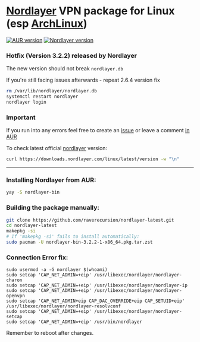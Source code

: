 # [Nordlayer](https://nordlayer.com) VPN package for Linux (esp [ArchLinux](https://archlinux.org/))

[![AUR version](https://img.shields.io/aur/version/nordlayer)](https://aur.archlinux.org/packages/nordlayer) [![Nordlayer version](https://img.shields.io/badge/nordlayer-3.2.2-green)](https://nordlayer.com/download/linux/)

### Hotfix (Version 3.2.2) released by Nordlayer

The new version should not break `nordlayer.db`

If you're still facing issues afterwards - repeat 2.6.4 version fix

```sh
rm /var/lib/nordlayer/nordlayer.db
systemctl restart nordlayer
nordlayer login
```

### Important

If you run into any errors feel free to create an [issue](https://github.com/raverecursion/nordlayer-latest/issues/new) or leave a comment [in AUR](https://aur.archlinux.org/packages/nordlayer-bin)

To check latest official [nordlayer](https://nordlayer.com) version:

```sh
curl https://downloads.nordlayer.com/linux/latest/version -w "\n"
```

---

### Installing Nordlayer from AUR:

```sh
yay -S nordlayer-bin
```

### Building the package manually:

```sh
git clone https://github.com/raverecursion/nordlayer-latest.git
cd nordlayer-latest
makepkg -si
# If 'makepkg -si' fails to install automatically:
sudo pacman -U nordlayer-bin-3.2.2-1-x86_64.pkg.tar.zst
```

### Connection Error fix:

```
sudo usermod -a -G nordlayer $(whoami)
sudo setcap 'CAP_NET_ADMIN=+eip' /usr/libexec/nordlayer/nordlayer-charon
sudo setcap 'CAP_NET_ADMIN=+eip' /usr/libexec/nordlayer/nordlayer-ip
sudo setcap 'CAP_NET_ADMIN=+eip' /usr/libexec/nordlayer/nordlayer-openvpn
sudo setcap 'CAP_NET_ADMIN+eip CAP_DAC_OVERRIDE+eip CAP_SETUID+eip' /usr/libexec/nordlayer/nordlayer-resolvconf
sudo setcap 'CAP_NET_ADMIN=+eip' /usr/libexec/nordlayer/nordlayer-setcap
sudo setcap 'CAP_NET_ADMIN=+eip' /usr/bin/nordlayer
```

Remember to reboot after changes.
